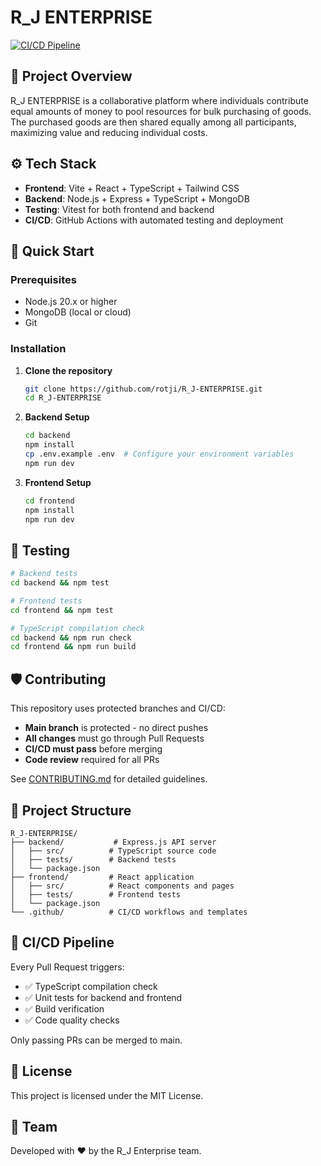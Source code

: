 # R_J ENTERPRISE

[![CI/CD Pipeline](https://github.com/rotji/R_J-ENTERPRISE/actions/workflows/ci-cd.yml/badge.svg)](https://github.com/rotji/R_J-ENTERPRISE/actions/workflows/ci-cd.yml)

## 📌 Project Overview  
R_J ENTERPRISE is a collaborative platform where individuals contribute equal amounts of money to pool resources for bulk purchasing of goods. The purchased goods are then shared equally among all participants, maximizing value and reducing individual costs.

## ⚙️ Tech Stack  
- **Frontend**: Vite + React + TypeScript + Tailwind CSS
- **Backend**: Node.js + Express + TypeScript + MongoDB
- **Testing**: Vitest for both frontend and backend
- **CI/CD**: GitHub Actions with automated testing and deployment

## 🚀 Quick Start

### Prerequisites
- Node.js 20.x or higher
- MongoDB (local or cloud)
- Git

### Installation

1. **Clone the repository**
   ```bash
   git clone https://github.com/rotji/R_J-ENTERPRISE.git
   cd R_J-ENTERPRISE
   ```

2. **Backend Setup**
   ```bash
   cd backend
   npm install
   cp .env.example .env  # Configure your environment variables
   npm run dev
   ```

3. **Frontend Setup**
   ```bash
   cd frontend
   npm install
   npm run dev
   ```

## 🧪 Testing

```bash
# Backend tests
cd backend && npm test

# Frontend tests
cd frontend && npm test

# TypeScript compilation check
cd backend && npm run check
cd frontend && npm run build
```

## 🛡️ Contributing

This repository uses protected branches and CI/CD:

- **Main branch** is protected - no direct pushes
- **All changes** must go through Pull Requests
- **CI/CD must pass** before merging
- **Code review** required for all PRs

See [CONTRIBUTING.md](CONTRIBUTING.md) for detailed guidelines.

## 📁 Project Structure

```
R_J-ENTERPRISE/
├── backend/           # Express.js API server
│   ├── src/          # TypeScript source code
│   ├── tests/        # Backend tests
│   └── package.json
├── frontend/         # React application
│   ├── src/          # React components and pages
│   ├── tests/        # Frontend tests
│   └── package.json
└── .github/          # CI/CD workflows and templates
```

## 🔄 CI/CD Pipeline

Every Pull Request triggers:
- ✅ TypeScript compilation check
- ✅ Unit tests for backend and frontend
- ✅ Build verification
- ✅ Code quality checks

Only passing PRs can be merged to main.

## 📝 License

This project is licensed under the MIT License.

## 👥 Team

Developed with ❤️ by the R_J Enterprise team.
